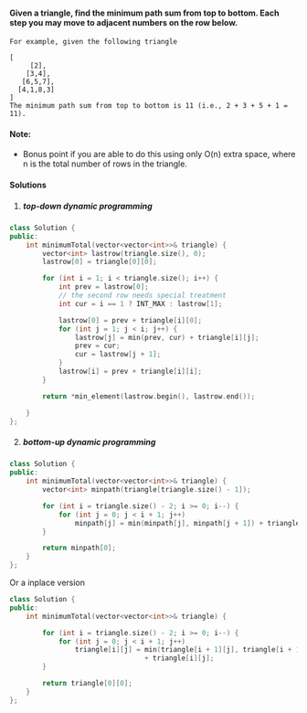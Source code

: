 #### Given a triangle, find the minimum path sum from top to bottom. Each step you may move to adjacent numbers on the row below.

```
For example, given the following triangle

[
     [2],
    [3,4],
   [6,5,7],
  [4,1,8,3]
]
The minimum path sum from top to bottom is 11 (i.e., 2 + 3 + 5 + 1 = 11).
```

#### Note:

- Bonus point if you are able to do this using only O(n) extra space, where n is the total number of rows in the triangle.


#### Solutions

1. ##### top-down dynamic programming

```c++
class Solution {
public:
    int minimumTotal(vector<vector<int>>& triangle) {
        vector<int> lastrow(triangle.size(), 0);
        lastrow[0] = triangle[0][0];

        for (int i = 1; i < triangle.size(); i++) {
            int prev = lastrow[0];
            // the second row needs special treatment
            int cur = i == 1 ? INT_MAX : lastrow[1];

            lastrow[0] = prev + triangle[i][0];
            for (int j = 1; j < i; j++) {
                lastrow[j] = min(prev, cur) + triangle[i][j];
                prev = cur;
                cur = lastrow[j + 1]; 
            }
            lastrow[i] = prev + triangle[i][i];
        }

        return *min_element(lastrow.begin(), lastrow.end()); 

    }
};
```

2. ##### bottom-up dynamic programming


```c++
class Solution {
public:
    int minimumTotal(vector<vector<int>>& triangle) {
        vector<int> minpath(triangle[triangle.size() - 1]);

        for (int i = triangle.size() - 2; i >= 0; i--) {
            for (int j = 0; j < i + 1; j++)
                minpath[j] = min(minpath[j], minpath[j + 1]) + triangle[i][j];
        }

        return minpath[0];
    }
};
```


Or a inplace version

```c++
class Solution {
public:
    int minimumTotal(vector<vector<int>>& triangle) {

        for (int i = triangle.size() - 2; i >= 0; i--) {
            for (int j = 0; j < i + 1; j++)
                triangle[i][j] = min(triangle[i + 1][j], triangle[i + 1][j + 1])
                                 + triangle[i][j];
        }

        return triangle[0][0];
    }
};
```